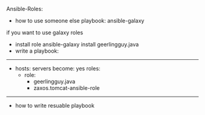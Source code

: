 Ansible-Roles: 
* how to use someone else playbook:
   ansible-galaxy

 if you want to use galaxy roles
   * install role
      ansible-galaxy install geerlingguy.java
   * write a playbook:
  ---
   - hosts: servers
      become: yes
     roles:
      - role: 
        - geerlingguy.java
        - zaxos.tomcat-ansible-role
  ---
      

* how to write resuable playbook